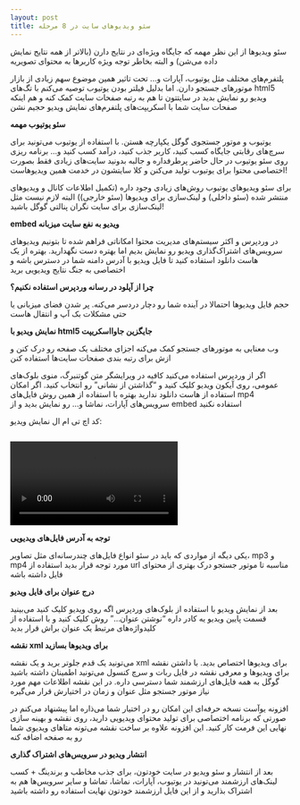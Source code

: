 ```yaml
---
layout: post
title: سئو ویدیوهای سایت در 8 مرحله
---
```


سئو ویدیوها از این نظر مهمه که جایگاه ویژه‌ای در نتایج دارن (بالاتر از همه نتایج نمایش داده می‌شن) و البته بخاطر توجه ویژه کاربرها به محتوای تصویریه

پلتفرم‌های مختلف مثل یوتیوب، آپارات و... تحت تاثیر همین موضوع سهم زیادی از بازار موتورهای جستجو دارن. اما بدلیل فیلتر بودن یوتیوب توصیه می‌کنم با تگ‌های html5 ویدیو رو نمایش بدید در سایتتون تا هم به رتبه صفحات سایت کمک کنه و هم اینکه صفحات سایت شما با اسکریپت‌های پلتفرم‌های نمایش ویدیو حجیم نشن

**سئو یوتیوب مهمه**

یوتیوب و موتور جستجوی گوگل یکپارچه هستن. با استفاده از یوتیوب می‌تونید برای سرچ‌های رقابتی جایگاه کسب کنید، کاربر جذب کنید، درآمد کسب کنید و... برنامه ریزی روی سئو یوتیوب در حال حاضر پرطرفداره و جالبه بدونید سایت‌های زیادی فقط بصورت اختصاصی محتوا برای یوتیوب تولید می‌کنن و کلا سایتشون در خدمت همین ویدیوهاست!

برای سئو ویدیوهای یوتیوب روش‌های زیادی وجود داره (تکمیل اطلاعات کانال و ویدیوهای منتشر شده (سئو داخلی) و لینک‌سازی برای ویدیوها (سئو خارجی)) البته لازم نیست مثل لینک‌سازی برای سایت نگران پنالتی گوگل باشید!

**embed ویدیو به نفع سایت میزبانه**

در وردپرس و اکثر سیستم‌های مدیریت محتوا امکاناتی فراهم شده تا بتونیم ویدیوهای سرویس‌های اشتراک‌گذاری ویدیو رو نمایش بدیم اما بهتره دست نگهدارید. بهتره از یک هاست دانلود استفاده کنید تا فایل ویدیو با آدرس دامنه شما در دسترس باشه و اختصاصی به جنگ نتایج ویدیویی برید

**چرا از آپلود در رسانه وردپرس استفاده نکنیم؟**

حجم فایل ویدیوها احتمالا در آینده شما رو دچار دردسر می‌کنه. پر شدن فضای میزبانی یا حتی مشکلات بک آپ و انتقال هاست

**نمایش ویدیو با html5 جایگزین جاوااسکریپت**

وب معنایی به موتورهای جستجو کمک می‌کنه اجزای مختلف یک صفحه رو درک کنن و ازش برای رتبه بندی صفحات سایت‌ها استفاده کنن

اگر از وردپرس استفاده می‌کنید کافیه در ویرایشگر متن گوتنبرگ، منوی بلوک‌های عمومی، روی آیکون ویدیو کلیک کنید و “گذاشتن از نشانی” رو انتخاب کنید. اگر امکان استفاده از هاست دانلود ندارید بهتره با استفاده از همین روش فایل‌های mp4 سرویس‌های آپارات، نماشا و… رو نمایش بدید و از embed استفاده نکنید

کد اچ تی ام ال نمایش ویدیو:

<pre><code>
<video><source src="https://ehsaider.ir/x/en-passant.mp4" type="video/mp4"></video>
</code></pre>

**توجه به آدرس فایل‌های ویدیویی**

یکی دیگه از مواردی که باید در سئو انواع فایل‌های چندرسانه‌ای مثل تصاویر، mp3 و mp4 مورد توجه قرار بدید استفاده از url مناسبه تا موتور جستجو درک بهتری از محتوای فایل داشته باشه

**درج عنوان برای فایل ویدیو**

بعد از نمایش ویدیو با استفاده از بلوک‌های وردپرس اگه روی ویدیو کلیک کنید می‌بینید قسمت پایین ویدیو یه کادر داره “نوشتن عنوان…” روش کلیک کنید و با استفاده از کلیدواژه‌های مرتبط یک عنوان براش قرار بدید

**نقشه xml برای ویدیوها بسازید**

می‌تونید یک قدم جلوتر برید و یک نقشه xml برای ویدیوها اختصاص بدید. با داشتن نقشه برای ویدیوها و معرفی نقشه در فایل ربات و سرچ کنسول می‌تونید اطمینان داشته باشید گوگل به همه فایل‌های ارزشمند شما دسترسی داره. در این نقشه اطلاعات مهم مورد نیاز موتور جستجو مثل عنوان و زمان در اختیارش قرار می‌گیره

افزونه یوآست نسخه حرفه‌ای این امکان رو در اختیار شما می‌ذاره اما پیشنهاد می‌کنم در صورتی که برنامه اختصاصی برای تولید محتوای ویدیویی دارید، روی نقشه و بهینه سازی نهایی این فرمت کار کنید. این افزونه علاوه بر ساخت نقشه می‌تونه متاهای ویدیوی شما رو به صفحه اضافه کنه

**انتشار ویدیو در سرویس‌های اشتراک گذاری**

بعد از انتشار و سئو ویدیو در سایت خودتون، برای جذب مخاطب و برندینگ + کسب لینک‌های ارزشمند می‌تونید در یوتیوب، آپارات، نماشا، تماشا و سایر سرویس‌ها هم به اشتراک بذارید و از این فایل ارزشمند خودتون نهایت استفاده رو داشته باشید
